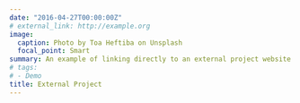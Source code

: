 ```yaml
---
date: "2016-04-27T00:00:00Z"
# external_link: http://example.org
image:
  caption: Photo by Toa Heftiba on Unsplash
  focal_point: Smart
summary: An example of linking directly to an external project website using `external_link`.
# tags:
# - Demo
title: External Project
---
```

